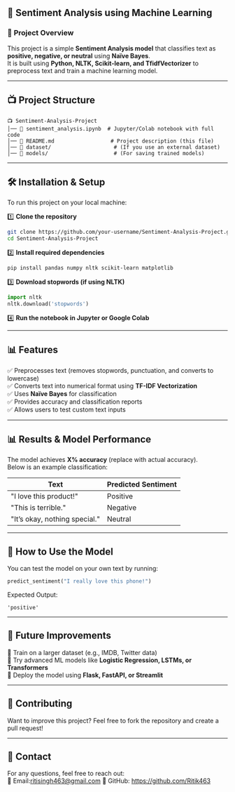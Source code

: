 ## **📌 Sentiment Analysis using Machine Learning**  

### 🚀 **Project Overview**  
This project is a simple **Sentiment Analysis model** that classifies text as **positive, negative, or neutral** using **Naïve Bayes**.  
It is built using **Python, NLTK, Scikit-learn, and TfidfVectorizer** to preprocess text and train a machine learning model.  

---

## **📺 Project Structure**  
```
📺 Sentiment-Analysis-Project
│── 📄 sentiment_analysis.ipynb  # Jupyter/Colab notebook with full code  
│── 📄 README.md                  # Project description (this file)  
│── 📁 dataset/                    # (If you use an external dataset)  
│── 📁 models/                     # (For saving trained models)  
```

---

## **🛠 Installation & Setup**  
To run this project on your local machine:  

1️⃣ **Clone the repository**  
```bash
git clone https://github.com/your-username/Sentiment-Analysis-Project.git
cd Sentiment-Analysis-Project
```

2️⃣ **Install required dependencies**  
```bash
pip install pandas numpy nltk scikit-learn matplotlib
```

3️⃣ **Download stopwords (if using NLTK)**  
```python
import nltk
nltk.download('stopwords')
```

4️⃣ **Run the notebook in Jupyter or Google Colab**  

---

## **📊 Features**  
✅ Preprocesses text (removes stopwords, punctuation, and converts to lowercase)  
✅ Converts text into numerical format using **TF-IDF Vectorization**  
✅ Uses **Naïve Bayes** for classification  
✅ Provides accuracy and classification reports  
✅ Allows users to test custom text inputs  

---

## **📊 Results & Model Performance**  
The model achieves **X% accuracy** (replace with actual accuracy).  
Below is an example classification:  

| Text | Predicted Sentiment |  
|------|--------------------|  
| "I love this product!" | Positive |  
| "This is terrible." | Negative |  
| "It’s okay, nothing special." | Neutral |  

---

## **📝 How to Use the Model**  
You can test the model on your own text by running:  
```python
predict_sentiment("I really love this phone!")
```
Expected Output:  
```
'positive'
```

---

## **📌 Future Improvements**  
🔹 Train on a larger dataset (e.g., IMDB, Twitter data)  
🔹 Try advanced ML models like **Logistic Regression, LSTMs, or Transformers**  
🔹 Deploy the model using **Flask, FastAPI, or Streamlit**  

---

## **🤝 Contributing**  
Want to improve this project? Feel free to fork the repository and create a pull request!  

---

## **📩 Contact**  
For any questions, feel free to reach out:  
📎 Email:ritisingh463@gmail.com
📌 GitHub: https://github.com/Ritik463  

